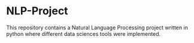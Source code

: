 # NLP-Project
This repository contains a Natural Language Processing project written in python where different data sciences tools were implemented.
